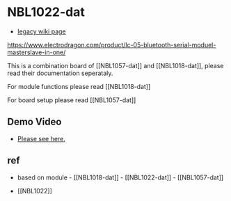 # NBL1022-dat

- [legacy wiki page](https://w.electrodragon.com/w/Category:BC-04)

https://www.electrodragon.com/product/lc-05-bluetooth-serial-moduel-masterslave-in-one/

This is a combination board of [[NBL1057-dat]] and [[NBL1018-dat]], please read their documentation seperataly. 

For module functions please read [[NBL1018-dat]]

For board setup please read [[NBL1057-dat]]



## Demo Video

- [Please see here.](https://www.youtube.com/watch?v=CmMGhHMciu8)


## ref

- based on module - [[NBL1018-dat]] - [[NBL1022-dat]] - [[NBL1057-dat]]

- [[NBL1022]]
